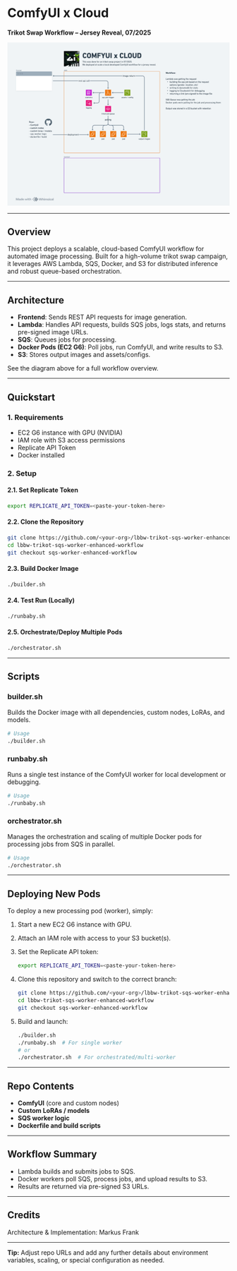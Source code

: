 
# ComfyUI x Cloud  
**Trikot Swap Workflow – Jersey Reveal, 07/2025**

![Architecture Overview](image.png)

---

## Overview

This project deploys a scalable, cloud-based ComfyUI workflow for automated image processing. Built for a high-volume trikot swap campaign, it leverages AWS Lambda, SQS, Docker, and S3 for distributed inference and robust queue-based orchestration.

---

## Architecture

- **Frontend**: Sends REST API requests for image generation.
- **Lambda**: Handles API requests, builds SQS jobs, logs stats, and returns pre-signed image URLs.
- **SQS**: Queues jobs for processing.
- **Docker Pods (EC2 G6)**: Poll jobs, run ComfyUI, and write results to S3.
- **S3**: Stores output images and assets/configs.

See the diagram above for a full workflow overview.

---

## Quickstart

### 1. Requirements

- EC2 G6 instance with GPU (NVIDIA)
- IAM role with S3 access permissions
- Replicate API Token
- Docker installed

### 2. Setup

#### 2.1. Set Replicate Token

```bash
export REPLICATE_API_TOKEN=<paste-your-token-here>
```

#### 2.2. Clone the Repository

```bash
git clone https://github.com/<your-org>/lbbw-trikot-sqs-worker-enhanced-workflow.git
cd lbbw-trikot-sqs-worker-enhanced-workflow
git checkout sqs-worker-enhanced-workflow
```

#### 2.3. Build Docker Image

```bash
./builder.sh
```

#### 2.4. Test Run (Locally)

```bash
./runbaby.sh
```

#### 2.5. Orchestrate/Deploy Multiple Pods

```bash
./orchestrator.sh
```

---

## Scripts

### builder.sh

Builds the Docker image with all dependencies, custom nodes, LoRAs, and models.

```bash
# Usage
./builder.sh
```

### runbaby.sh

Runs a single test instance of the ComfyUI worker for local development or debugging.

```bash
# Usage
./runbaby.sh
```

### orchestrator.sh

Manages the orchestration and scaling of multiple Docker pods for processing jobs from SQS in parallel.

```bash
# Usage
./orchestrator.sh
```

---

## Deploying New Pods

To deploy a new processing pod (worker), simply:

1. Start a new EC2 G6 instance with GPU.
2. Attach an IAM role with access to your S3 bucket(s).
3. Set the Replicate API token:

   ```bash
   export REPLICATE_API_TOKEN=<paste-your-token-here>
   ```

4. Clone this repository and switch to the correct branch:

   ```bash
   git clone https://github.com/<your-org>/lbbw-trikot-sqs-worker-enhanced-workflow.git
   cd lbbw-trikot-sqs-worker-enhanced-workflow
   git checkout sqs-worker-enhanced-workflow
   ```

5. Build and launch:

   ```bash
   ./builder.sh
   ./runbaby.sh  # For single worker
   # or
   ./orchestrator.sh  # For orchestrated/multi-worker
   ```

---

## Repo Contents

- **ComfyUI** (core and custom nodes)
- **Custom LoRAs / models**
- **SQS worker logic**
- **Dockerfile and build scripts**

---

## Workflow Summary

- Lambda builds and submits jobs to SQS.
- Docker workers poll SQS, process jobs, and upload results to S3.
- Results are returned via pre-signed S3 URLs.

---

## Credits

Architecture & Implementation: Markus Frank  

---

**Tip:** Adjust repo URLs and add any further details about environment variables, scaling, or special configuration as needed.
